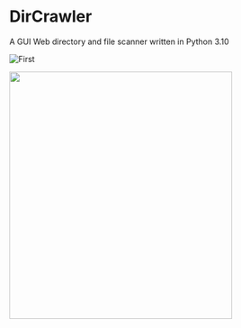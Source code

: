 # DirCrawler
A GUI Web directory and file scanner written in Python 3.10

![First](https://user-images.githubusercontent.com/90629653/218283914-ce789f9f-7ee1-4431-ae3f-e3686df04e6e.png)

<img src="https://user-images.githubusercontent.com/90629653/218283914-ce789f9f-7ee1-4431-ae3f-e3686df04e6e.png" width="396" height="439">
